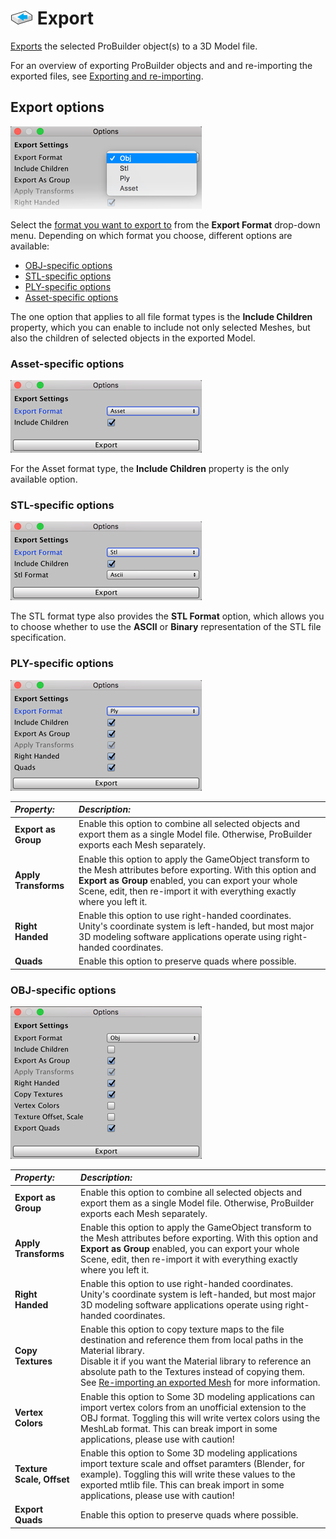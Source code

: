 # ![Export icon](images/icons/Object_Export.png) Export

[Exports](workflow-exporting.md#export) the selected ProBuilder object(s) to a 3D Model file. 

For an overview of exporting ProBuilder objects and and re-importing the exported files, see [Exporting and re-importing](workflow-exporting.md).



## Export options

![Export options](images/Object_Export_props.png)

Select the [format you want to export to](workflow-exporting.md#formats) from the **Export Format** drop-down menu. Depending on which format you choose, different options are available:

* [OBJ-specific options](#Obj)
* [STL-specific options](#STL)
* [PLY-specific options](#PLY)
* [Asset-specific options](#Asset)

The one option that applies to all file format types is the __Include Children__ property, which you can enable  to include not only selected Meshes, but also the children of selected objects in the exported Model. 

<a name="Asset"></a>

### Asset-specific options

![Asset-specific export options](images/Object_Export_propsAsset.png)

For the Asset format type, the __Include Children__ property is the only available option.



<a name="STL"></a>

### STL-specific options

![STL-specific export options](images/Object_Export_propsSTL.png)

The STL format type also provides the __STL Format__ option, which allows you to choose whether to use the **ASCII** or **Binary** representation of the STL file specification. 



<a name="PLY"></a>

### PLY-specific options

![PLY-specific export options](images/Object_Export_propsPLY.png)

| ***Property:***      | ***Description:***                                           |
| :------------------- | :----------------------------------------------------------- |
| __Export as Group__  | Enable this option to combine all selected objects and export them as a single Model file. Otherwise, ProBuilder exports each Mesh separately. |
| __Apply Transforms__ | Enable this option to apply the GameObject transform to the Mesh attributes before exporting. With this option and **Export as Group** enabled, you can export your whole Scene, edit, then re-import it with everything exactly where you left it. |
| __Right Handed__     | Enable this option to use right-handed coordinates.<br />Unity's coordinate system is left-handed, but most major 3D modeling software applications operate using right-handed coordinates. |
| __Quads__            | Enable this option to preserve quads where possible.         |



<a name="Obj"></a>

### OBJ-specific options

![OBJ-specific export options](images/Object_Export_propsOBJ.png)

| ***Property:***           | ***Description:***                                           |
| :------------------------ | :----------------------------------------------------------- |
| __Export as Group__       | Enable this option to combine all selected objects and export them as a single Model file. Otherwise, ProBuilder exports each Mesh separately. |
| __Apply Transforms__      | Enable this option to apply the GameObject transform to the Mesh attributes before exporting. With this option and **Export as Group** enabled, you can export your whole Scene, edit, then re-import it with everything exactly where you left it. |
| __Right Handed__          | Enable this option to use right-handed coordinates.<br />Unity's coordinate system is left-handed, but most major 3D modeling software applications operate using right-handed coordinates. |
| __Copy Textures__         | Enable this option to copy texture maps to the file destination and reference them from local paths in the Material library. <br />Disable it if you want the Material library to reference an absolute path to the Textures instead of copying them. See [Re-importing an exported Mesh](workflow-exporting.md#reimport) for more information. |
| __Vertex Colors__         | Enable this option to Some 3D modeling applications can import vertex colors from an unofficial extension to the OBJ format. Toggling this will write vertex colors using the MeshLab format. This can break import in some applications, please use with caution! |
| __Texture Scale, Offset__ | Enable this option to Some 3D modeling applications import texture scale and offset paramters (Blender, for example). Toggling this will write these values to the exported mtlib file. This can break import in some applications, please use with caution! |
| **Export Quads**          | Enable this option to preserve quads where possible.         |

